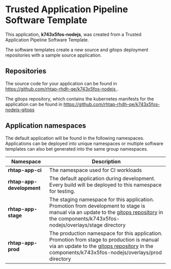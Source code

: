 # Trusted Application Pipeline Software Template

This application, **k743x5fos-nodejs**, was created from a Trusted Application Pipeline Software Template.

The software templates create a new source and gitops deployment repositories with a sample source application. 

## Repositories

The source code for your application can be found in [https://github.com/rhtap-rhdh-qe/k743x5fos-nodejs ](https://github.com/rhtap-rhdh-qe/k743x5fos-nodejs ).
 
The gitops repository, which contains the kubernetes manifests for the application can be found in 
[https://github.com/rhtap-rhdh-qe/k743x5fos-nodejs-gitops ](https://github.com/rhtap-rhdh-qe/k743x5fos-nodejs-gitops ) 

## Application namespaces 

The default application will be found in the following namespaces. Applications can be deployed into unique namespaces or multiple software templates can also bet generated into the same group namespaces.  

|  Namespace   |  Description   |  
| -------- | -------- |
| **rhtap-app-ci** | The namespace used for CI workloads |
| **rhtap-app-development** | The default application during development. Every build will be deployed to this namespace for testing. |
| **rhtap-app-stage** | The staging namespace for this application. Promotion from development to stage is manual via an update to the [gitops repository](https://github.com/rhtap-rhdh-qe/k743x5fos-nodejs-gitops ) in the components/k743x5fos-nodejs/overlays/stage directory |
| **rhtap-app-prod** | The production namespace for this application. Promotion from stage to production is manual via an update to the [gitops repository](https://github.com/rhtap-rhdh-qe/k743x5fos-nodejs-gitops ) in the components/k743x5fos-nodejs/overlays/prod directory |